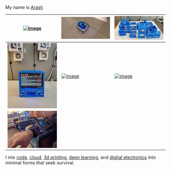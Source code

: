 My name is [Arash](http://kamangir.net/)

| [![image](https://user-images.githubusercontent.com/1007567/196573547-b1c71b3b-7fac-4d2c-bba0-a87b063830da.png)](https://github.com/kamangir/Vancouver-Watching) | [![image](https://github.com/kamangir/blue-rvr/raw/master/abcli/assets/marquee.jpeg)](https://github.com/kamangir/blue-rvr) | [![image](https://github.com/kamangir/blue-bracket/raw/main/images/marquee.jpg)](https://github.com/kamangir/blue-bracket) |
|---|---|---|
| [![image](https://github.com/kamangir/blue-bracket/raw/main/images/blue3-1.jpg)](https://github.com/kamangir/blue-sbc) | [![image](https://github.com/kamangir/AI-ART/raw/main/blue-stability/blue_stability.gif)](https://github.com/kamangir/blue-stability) | [![image](https://camo.githubusercontent.com/b8a919b69fe6b8b31dacab8ff8997a8bd43c9fe1c0650eceefa839c150d91831/68747470733a2f2f6b616d616e6769722d7075626c69632e73332e63612d63656e7472616c2d312e616d617a6f6e6177732e636f6d2f43616e616469616e735f7631312e676966)](https://github.com/kamangir/Kanata) |
| [![image](https://github.com/kamangir/blue-bracket/raw/main/images/dec82-6.jpg)](https://github.com/kamangir/dec82) | | |

I mix [code](https://github.com/kamangir/blue-eye), [cloud](https://github.com/kamangir/awesome-bash-cli), [3d printing](https://github.com/kamangir/ferfereh), [deep learning](https://github.com/kamangir/blue-rvr), and [digital electronics](https://github.com/kamangir/blue-bracket) into minimal forms that seek survival.
